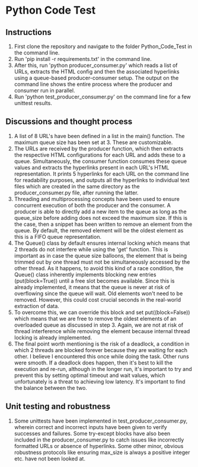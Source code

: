 # Python Code Test

## Instructions

1. First clone the repository and navigate to the folder Python_Code_Test in the command line.
2. Run 'pip install -r requirements.txt' in the command line.
3. After this, run 'python producer_consumer.py' which reads a list of URLs, extracts the HTML config and then the associated hyperlinks using a 
queue-based producer-consumer setup. The output on the command line shows the entire process where the producer and consumer run in parallel. 
4. Run 'python test_producer_consumer.py' on the command line for a few unittest results.

## Discussions and thought process

1. A list of 8 URL's have been defined in a list in the main() function. The maximum queue size has been set at 3. These are customizable.
2. The URLs are received by the producer function, which then extracts the respective HTML configurations for each URL and adds these to 
a queue. Simultaneously, the consumer function consumes these queue values and extracts the hyperlinks present in each URL's HTML representation.
It prints 5 hyperlinks for each URL on the command line for readability purposes, and outputs all the hyperlinks to individual text files which are
created in the same directory as the producer_consumer.py file, after running the latter.
3. Threading and multiprocessing concepts have been used to ensure concurrent execution of both the producer and the consumer. A producer is able
to directly add a new item to the queue as long as the queue_size before adding does not exceed the maximum size. If this is the case, then a snippet
has been written to remove an element from the queue. By default, the removed element will be the oldest element as this is a FIFO queue representation.
4. The Queue() class by default ensures internal locking which means that 2 threads do not interfere while using the 'get' function. This is important as
in case the queue size balloons, the element that is being trimmed out by one thread must not be simultaneously accessed by the other thread. As it happens,
to avoid this kind of a race condition, the Queue() class inherently implements blocking new entries (put(block=True)) until a free slot becomes available.
Since this is already implemented, it means that the queue is never at risk of overflowing since the queue will wait. Old elements won't need to
be removed. However, this could cost crucial seconds in the real-world extraction of data.
5. To overcome this, we can override this block and set put((block=False)) which means that we are free to remove the oldest elements of an overloaded
queue as discussed in step 3. Again, we are not at risk of thread interference while removing the element because internal thread locking is already 
implemented.
6. The final point worth mentioning is the risk of a deadlock, a condition in which 2 threads are blocked forever because they are waiting for each other.
I believe I encountered this once while doing the task. Other runs were smooth. If a deadlock does happen, then it's best to kill the execution and re-run,
although in the longer run, it's important to try and prevent this by setting optimal timeout and wait values, which unfortunately is a threat to
achieving low latency. It's important to find the balance between the two.

## Unit testing and robustness

1. Some unittests have been implemented in test_producer_consumer.py, wherein correct and incorrect inputs have been given to verify successes and
failures. Some try-except blocks have also been included in the producer_consumer.py to catch issues like incorrectly formatted URLs or absence 
of hyperlinks. Some other minor, obvious robustness protocols like ensuring max_size is always a positive integer etc. have not been looked at. 
